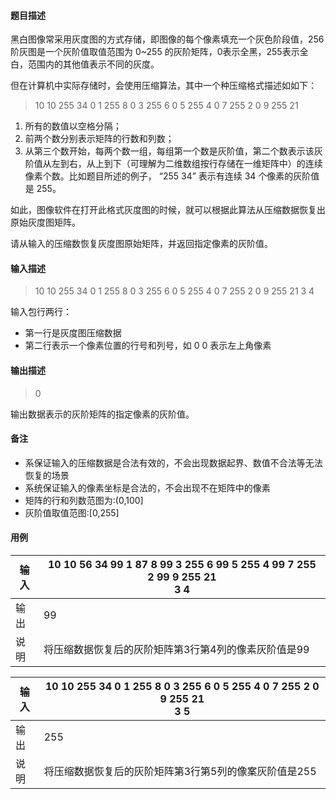 #### 题目描述

黑白图像常采用灰度图的方式存储，即图像的每个像素填充一个灰色阶段值，256阶灰图是一个灰阶值取值范围为 0~255 的灰阶矩阵，0表示全黑，255表示全白，范围内的其他值表示不同的灰度。

但在计算机中实际存储时，会使用压缩算法，其中一个种压缩格式描述如如下：

> 10 10 255 34 0 1 255 8 0 3 255 6 0 5 255 4 0 7 255 2 0 9 255 21

1. 所有的数值以空格分隔；
2. 前两个数分别表示矩阵的行数和列数；
3. 从第三个数开始，每两个数一组，每组第一个数是灰阶值，第二个数表示该灰阶值从左到右，从上到下（可理解为二维数组按行存储在一维矩阵中）的连续像素个数。比如题目所述的例子， “255 34” 表示有连续 34 个像素的灰阶值是 255。

如此，图像软件在打开此格式灰度图的时候，就可以根据此算法从压缩数据恢复出原始灰度图矩阵。

请从输入的压缩数恢复灰度图原始矩阵，并返回指定像素的灰阶值。

#### 输入描述

> 10 10 255 34 0 1 255 8 0 3 255 6 0 5 255 4 0 7 255 2 0 9 255 21
> 3 4

输入包行两行：

* 第一行是灰度图压缩数据
* 第二行表示一个像素位置的行号和列号，如 0 0 表示左上角像素

#### 输出描述

> 0

输出数据表示的灰阶矩阵的指定像素的灰阶值。

#### 备注

* 系保证输入的压缩数据是合法有效的，不会出现数据起界、数值不合法等无法恢复的场景
* 系统保证输入的像素坐标是合法的，不会出现不在矩阵中的像素
* 矩阵的行和列数范图为:(0,100]
* 灰阶值取值范图:[0,255]

#### 用例


| 输入 | 10 10 56 34 99 1 87 8 99 3 255 6 99 5 255 4 99 7 255 2 99 9 255 21<br/>3 4 |
| ------ | ---------------------------------------------------------------------------- |
| 输出 | 99                                                                         |
| 说明 | 将压缩数据恢复后的灰阶矩阵第3行第4列的像素灰阶值是99                       |


| 输入 | 10 10 255 34 0 1 255 8 0 3 255 6 0 5 255 4 0 7 255 2 0 9 255 21<br/>3 5 |
| ------ | ------------------------------------------------------------------------- |
| 输出 | 255                                                                     |
| 说明 | 将压缩数据恢复后的灰阶矩阵第3行第5列的像案灰阶值是255                   |
